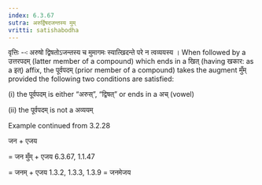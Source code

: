 ```yaml
---
index: 6.3.67
sutra: अरुर्द्विषदजन्तस्य मुम्
vritti: satishabodha
---
```






वृत्तिः --ः अरुषो द्विषतोऽजन्‍तस्‍य च मुमागमः स्‍यात्‍खिदन्‍ते परे न त्‍वव्‍ययस्‍य । When followed by a उत्तरपदम् (latter member of a compound) which ends in a खित् (having खकार: as a इत्) affix, the पूर्वपदम् (prior member of a compound) takes the augment मुँम् provided the following two conditions are satisfied:

(i) the पूर्वपदम् is either “अरुस्”, “द्विषत्” or ends in a अच् (vowel)

(ii) the पूर्वपदम् is not a अव्ययम्


Example continued from 3.2.28


जन + एजय

= जन मुँम् + एजय 6.3.67, 1.1.47

= जनम् + एजय 1.3.2, 1.3.3, 1.3.9 = जनमेजय

